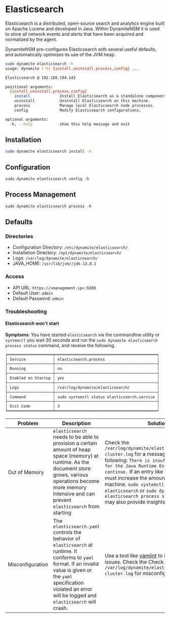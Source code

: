 # Elasticsearch

Elasticsearch is a distributed, open-source search and analytics engine built on Apache Lucene and developed in Java.
Within DynamiteNSM it is used to store all network events and alerts that have been acquired and normalized by the agent.

DynamiteNSM pre-configures Elasticsearch with several useful defaults, and automatically optimizes its use of the JVM heap.

```bash
sudo dynamite elasticsearch -h
usage: dynamite [-h] {install,uninstall,process,config} ...

Elasticsearch @ 192.168.194.143

positional arguments:
  {install,uninstall,process,config}
    install             Install Elasticsearch as a standalone component.
    uninstall           Uninstall Elasticsearch on this machine.
    process             Manage local Elasticsearch node processes.
    config              Modify Elasticsearch configurations.

optional arguments:
  -h, --help            show this help message and exit
```

## Installation
```bash
sudo dynamite elasticsearch install -h
```

## Configuration
```markdown
sudo dynamite elasticsearch config -h
```

## Process Management
```markdown
sudo dynamite elasticsearch process -h
```

## Defaults

### Directories

- Configuration Directory: `/etc/dynamite/elasticsearch/`
- Installation Directory:  `/opt/dynamite/elasticsearch/`
- Logs: `/var/log/dynamite/elasticsearch/`
- JAVA_HOME: `/usr/lib/jvm//jdk-13.0.1`

### Access

- API URL: `https://<management-ip>:9200`
- Default User: `admin`
- Default Password: `admin`

### Troubleshooting

#### Elasticsearch won't start

**Symptoms**: You have started `elasticsearch` via the commandline utility or `systemctl` you wait 30 seconds and run the 
`sudo dynamite elasticsearch process status` command, and receive the following.

```markdown
╒════════════════════╤═════════════════════════════════════════════╕
│ Service            │ elasticsearch.process                       │
├────────────────────┼─────────────────────────────────────────────┤
│ Running            │ no                                          │
├────────────────────┼─────────────────────────────────────────────┤
│ Enabled on Startup │ yes                                         │
├────────────────────┼─────────────────────────────────────────────┤
│ Logs               │ /var/log/dynamite/elasticsearch/            │
├────────────────────┼─────────────────────────────────────────────┤
│ Command            │ sudo systemctl status elasticsearch.service │
├────────────────────┼─────────────────────────────────────────────┤
│ Exit Code          │ 3                                           │
╘════════════════════╧═════════════════════════════════════════════╛
```

| Problem          | Description                                                                                                                                                                                                                           | Solution                                                                                                                                                                                                                                                                                                                                                                                               |
|------------------|---------------------------------------------------------------------------------------------------------------------------------------------------------------------------------------------------------------------------------------|--------------------------------------------------------------------------------------------------------------------------------------------------------------------------------------------------------------------------------------------------------------------------------------------------------------------------------------------------------------------------------------------------------|
| Out of Memory    | `elasticsearch` needs to be able to provision a certain amount of heap space (memory) at runtime.  As the document store grows, various operations become more memory intensive and can prevent `elasticsearch` from starting         | Check the `/var/log/dynamite/elasticsearch/dynamite-cluster.log` for a message resembling the following: `There is insufficient memory for the Java Runtime Environment to continue.` If an entry like this is found you must increase the amount of memory on the machine. `sudo systemctl status elasticsearch` or `sudo dynamite elasticsearch process status --verbose` may also provide insights. |
| Misconfiguration | The `elasticsearch.yaml` controls the behavior of `elasticsearch` at runtime. It conforms to `yaml` format. If an invalid value is given or the `yaml` specification violated an error will be logged and `elasticsearch` will crash. | Use a tool like [yamlint](https://github.com/adrienverge/yamllint#installation) to identify obvious issues. Check the Check the  `/var/log/dynamite/elasticsearch/dynamite-cluster.log` for misconfiguration hints.                                                                                                                                                                                    |

